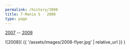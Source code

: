```yaml
---
permalink: /history/2008
title: T-Mania 5 - 2008
type: page
---
```


[2007](/history/2007) -- [2009](/history/2009)

![2008]( {{ '/assets/images/2008-flyer.jpg' | relative_url }} )

